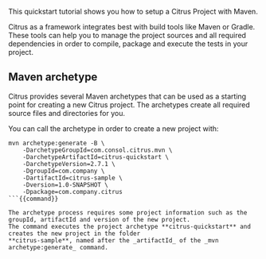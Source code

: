 This quickstart tutorial shows you how to setup a Citrus Project with Maven.

Citrus as a framework integrates best with build tools like Maven or Gradle. These tools can help you to manage the
project sources and all required dependencies in order to compile, package and execute the tests in your project.

## Maven archetype

Citrus provides several Maven archetypes that can be used as a starting point for creating a new Citrus project. The
archetypes create all required source files and directories for you.
 
You can call the archetype in order to create a new project with:
 
```
mvn archetype:generate -B \
    -DarchetypeGroupId=com.consol.citrus.mvn \
    -DarchetypeArtifactId=citrus-quickstart \
    -DarchetypeVersion=2.7.1 \
    -DgroupId=com.company \
    -DartifactId=citrus-sample \
    -Dversion=1.0-SNAPSHOT \
    -Dpackage=com.company.citrus
```{{command}}

The archetype process requires some project information such as the groupId, artifactId and version of the new project.
The command executes the project archetype **citrus-quickstart** and creates the new project in the folder 
**citrus-sample**, named after the _artifactId_ of the _mvn archetype:generate_ command.

